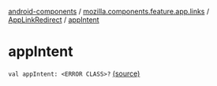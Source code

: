 [android-components](../../index.md) / [mozilla.components.feature.app.links](../index.md) / [AppLinkRedirect](index.md) / [appIntent](./app-intent.md)

# appIntent

`val appIntent: <ERROR CLASS>?` [(source)](https://github.com/mozilla-mobile/android-components/blob/master/components/feature/app-links/src/main/java/mozilla/components/feature/app/links/AppLinkRedirect.kt#L13)